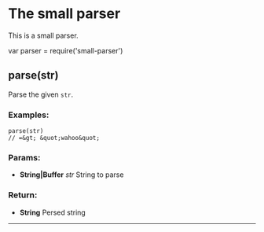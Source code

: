 

<!-- Start /home/charles/Repositories/doxstrap/examples/fixtures/small-parser.js -->



# The small parser

This is a small parser.

   var parser = require('small-parser')








## parse(str)
Parse the given `str`.

### Examples:

    parse(str)
    // =&gt; &quot;wahoo&quot;


### Params: 

* **String|Buffer** *str* String to parse




### Return:

* **String** Persed string


---




<!-- End /home/charles/Repositories/doxstrap/examples/fixtures/small-parser.js -->

